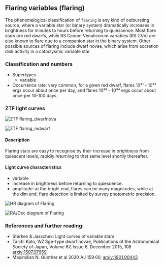 ## Flaring variables (flaring)

The phenomelogical classification of ``flaring`` is any kind of outbursting source, where a variable star (or binary system) dramatically increases in brightness for minutes to hours before returning to quiescence. Most flare stars are red dwarfs, while RS Canum Venaticorum variables (RS CVn) are also known to flare due to a companion star in the binary system. Other possible sources of flaring include dwarf novae, which arise from accretion disk activity in a cataclysmic variable star.

### Classification and numbers
- Supertypes
  - variable
- Occurrence rate: very common, for a given red dwarf, flares 10³¹ - 10³² ergs occur about once per day, and flares 10³³ - 10³⁴ ergs occur about once per 10-100 days.

### ZTF light curves
![ZTF flaring_dwarfnova](data/flaring_dwarfnova.png)

![ZTF flaring_mdwarf](data/flaring_mdwarf.png)

#### Description
Flaring stars are easy to recognise by their increase in brightness from quiescent levels, rapidly returning to that same level shortly thereafter.

#### Light curve characteristics
- variable
- increase in brightness before returning to quiescence.
- amplitude: at the bright end, flares can be many magnitudes, while at the dim end, flare detection is limited by survey photometric precision.

![HR diagram of Flaring](data/hr__flaring.png)

![RA/Dec diagram of Flaring](data/radec__flaring.png)

### References and further reading:
- Sterken & Jasschek: Light curves of variable stars
- Taichi Kato, WZ Sge-type dwarf novae, Publications of the Astronomical Society of Japan, Volume 67, Issue 6, December 2015, 108 [arxiv:1507.07659](https://arxiv.org/pdf/1507.07659.pdf)
- Maximilian N. Günther et al 2020 AJ 159 60, [arxiv:1901.00443](https://arxiv.org/pdf/1901.00443.pdf)
